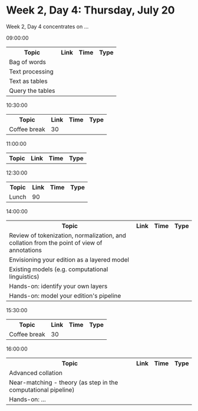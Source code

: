 # Week 2, Day 4: Thursday, July 20
Week 2, Day 4 concentrates on ...
<td>09:00:00</td><td></td><td></td><td></td><td></td><td></td><td></td><td></td><td></td><td></td><td></td><table><tr><th>Topic</th><th>Link</th><th>Time</th><th>Type</th></tr><tr><td>Bag of words</td><td><a href=""></a></td><td></td><td></td></tr><tr><td>Text processing</td><td><a href=""></a></td><td></td><td></td></tr><tr><td>Text as tables</td><td><a href=""></a></td><td></td><td></td></tr><tr><td>Query the tables</td><td><a href=""></a></td><td></td><td></td></tr></table>
<td>10:30:00</td><td></td><td></td><td></td><td></td><td></td><td></td><td></td><td></td><td></td><td></td><table><tr><th>Topic</th><th>Link</th><th>Time</th><th>Type</th></tr><tr><td>Coffee break</td><td>30</td><td></td></tr></table>
<td>11:00:00</td><td></td><td></td><td></td><td></td><td></td><td></td><td></td><td></td><td></td><td></td><table><tr><th>Topic</th><th>Link</th><th>Time</th><th>Type</th></tr></table>
<td>12:30:00</td><td></td><td></td><td></td><td></td><td></td><td></td><td></td><td></td><td></td><td></td><table><tr><th>Topic</th><th>Link</th><th>Time</th><th>Type</th></tr><tr><td>Lunch</td><td>90</td><td></td></tr></table>
<td>14:00:00</td><td></td><td></td><td></td><td></td><td></td><td></td><td></td><td></td><td></td><td></td><table><tr><th>Topic</th><th>Link</th><th>Time</th><th>Type</th></tr><tr><td>Review of tokenization, normalization, and collation from the point of
                        view of annotations</td><td><a href=""></a></td><td></td><td></td></tr><tr><td>Envisioning your edition as a layered model</td><td><a href=""></a></td><td></td><td></td></tr><tr><td>Existing models (e.g. computational linguistics)</td><td><a href=""></a></td><td></td><td></td></tr><tr><td>Hands-on: identify your own layers</td><td><a href=""></a></td><td></td><td></td></tr><tr><td>Hands-on: model your edition's pipeline</td><td><a href=""></a></td><td></td><td></td></tr></table>
<td>15:30:00</td><td></td><td></td><td></td><td></td><td></td><td></td><td></td><td></td><td></td><td></td><table><tr><th>Topic</th><th>Link</th><th>Time</th><th>Type</th></tr><tr><td>Coffee break</td><td>30</td><td></td></tr></table>
<td>16:00:00</td><td></td><td></td><td></td><td></td><td></td><td></td><td></td><td></td><td></td><td></td><table><tr><th>Topic</th><th>Link</th><th>Time</th><th>Type</th></tr><tr><td>Advanced collation</td><td><a href=""></a></td><td></td><td></td></tr><tr><td>Near-matching - theory (as step in the computational pipeline)</td><td><a href=""></a></td><td></td><td></td></tr><tr><td>Hands-on: ...</td><td><a href=""></a></td><td></td><td></td></tr></table>
